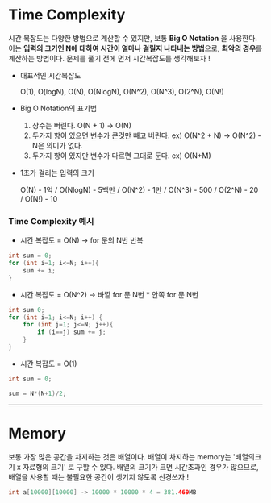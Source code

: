 # Time Complexity

시간 복잡도는 다양한 방법으로 계산할 수 있지만, 보통 **Big O Notation** 을 사용한다. 이는 **입력의 크기인 N에 대하여 시간이 얼마나 걸릴지 나타내는 방법**으로, **최악의 경우**를 계산하는 방법이다. 문제를 풀기 전에 먼저 시간복잡도를 생각해보자 ! 

- 대표적인 시간복잡도

    O(1), O(logN), O(N), O(NlogN), O(N^2), O(N^3), O(2^N), O(N!)

- Big O Notation의 표기법
    1. 상수는 버린다. O(N + 1) → O(N)
    2. 두가지 항이 있으면 변수가 큰것만 빼고 버린다. ex) O(N^2 + N) → O(N^2) - N은 의미가 없다.
    3. 두가지 항이 있지만 변수가 다르면 그대로 둔다. ex) O(N+M)
- 1초가 걸리는 입력의 크기

    O(N) - 1억 / O(NlogN) - 5백만 / O(N^2) - 1만 / O(N^3) - 500 / O(2^N) - 20 / O(N!) - 10

### Time Complexity 예시
- 시간 복잡도 = O(N) → for 문의 N번 반복

```java
int sum = 0;
for (int i=1; i<=N; i++){
	sum += i;
}
```

- 시간 복잡도 = O(N^2) → 바깥 for 문 N번 * 안쪽 for 문 N번

```java
int sum 0;
for (int i=1; i<=N; i++) {
	for (int j=1; j<=N; j++){
		if (i==j) sum += j;
	}
}
```

- 시간 복잡도 = O(1)

```java
int sum = 0;

sum = N*(N+1)/2;
```
---
# Memory

보통 가장 많은 공간을 차지하는 것은 배열이다. 배열이 차지하는 memory는 '배열의크기 x 자료형의 크기' 로 구할 수 있다. 배열의 크기가 크면 시간초과인 경우가 많으므로, 배열을 사용할 때는 불필요한 공간이 생기지 않도록 신경쓰자 ! 

```java
int a[10000][10000] -> 10000 * 10000 * 4 = 381.469MB
```
